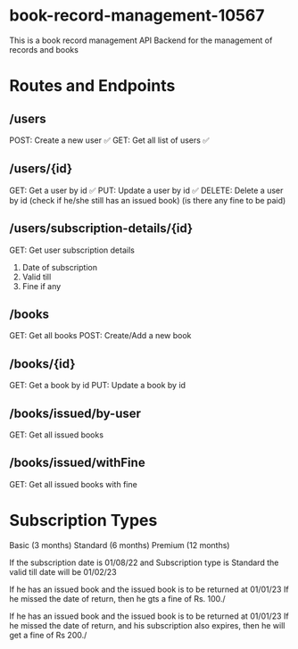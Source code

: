 # book-record-management-10567

This is a book record management API Backend for the management of records and books


# Routes and Endpoints

## /users

POST: Create a new user ✅
GET: Get all list of users ✅

## /users/{id}

GET: Get a user by id ✅
PUT: Update a user by id ✅
DELETE: Delete a user by id (check if he/she still has an issued book) (is there any fine to be paid)

## /users/subscription-details/{id}

GET: Get user subscription details

1. Date of subscription
2. Valid till
3. Fine if any

## /books

GET: Get all books
POST: Create/Add a new book

## /books/{id}

GET: Get a book by id
PUT: Update a book by id

## /books/issued/by-user

GET: Get all issued books

## /books/issued/withFine

GET: Get all issued books with fine

# Subscription Types

Basic (3 months)
Standard (6 months)
Premium (12 months)

If the subscription date is 01/08/22
and Subscription type is Standard
the valid till date will be 01/02/23

If he has an issued book and the issued book is to be returned at 01/01/23
If he missed the date of return, then he gts a fine of Rs. 100./

If he has an issued book and the issued book is to be returned at 01/01/23
If he missed the date of return, and his subscription also expires, then he will get a fine of Rs 200./